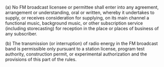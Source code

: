(a) No FM broadcast licensee or permittee shall enter into any agreement, arrangement or understanding, oral or written, whereby it undertakes to supply, or receives consideration for supplying, on its main channel a functional music, background music, or other subscription service (including storecasting) for reception in the place or places of business of any subscriber.

(b) The transmission (or interruption) of radio energy in the FM broadcast band is permissible only pursuant to a station license, program test authority, construction permit, or experimental authorization and the provisions of this part of the rules.

